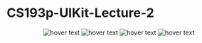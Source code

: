 # CS193p-UIKit-Lecture-2

<p align="center">
  <img src="https://github.com/maksim-mitrofanov/CS193p-UIKit/blob/Lecture-2-Class-Code/Lecture_2_Slide_1.png" title="hover text">
  <img src="https://github.com/maksim-mitrofanov/CS193p-UIKit/blob/Lecture-2-Class-Code/Lecture_2_Slide_2.png" title="hover text">
  <img src="https://github.com/maksim-mitrofanov/CS193p-UIKit/blob/Lecture-2-Class-Code/Lecture_2_Slide_3.png" title="hover text">
  <img src="https://github.com/maksim-mitrofanov/CS193p-UIKit/blob/Lecture-2-Class-Code/Lecture_2_Slide_4.png" title="hover text">
</p>
